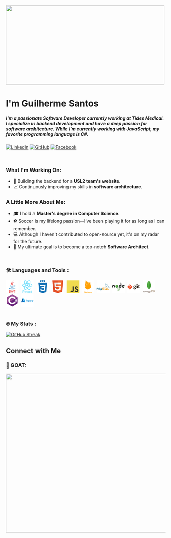 <img src="https://media.giphy.com/media/ASd0Ukj0y3qMM/giphy.gif" width="500" height="250"  />
<h1>
   I'm Guilherme Santos
</h1>
<h5>I'm a passionate Software Developer currently working at Tides Medical. I specialize in backend development and have a deep passion for software architecture. While I’m currently working with JavaScript, my favorite programming language is C#.</h5>

[![LinkedIn](https://img.shields.io/badge/LinkedIn-%230A66C2.svg?style=flat&logo=linkedin&logoColor=white)](https://www.linkedin.com/in/guilherme-dos-santos-83063423b)
[![GitHub](https://img.shields.io/badge/GitHub-%23121011.svg?style=flat&logo=github&logoColor=white)](https://github.com/guilhemersantos)
[![Facebook](https://img.shields.io/badge/Facebook-%233b5998.svg?style=flat&logo=facebook&logoColor=white)](https://www.facebook.com/profile.php?id=100000590924829)

<br/>

### What I'm Working On:
- 🔧 Building the backend for a **USL2 team's website**.
- 📈 Continuously improving my skills in **software architecture**.

### A Little More About Me:
- 🎓 I hold a **Master's degree in Computer Science**.
- ⚽ Soccer is my lifelong passion—I’ve been playing it for as long as I can remember.
- 💻 Although I haven't contributed to open-source yet, it's on my radar for the future.
- 🌟 My ultimate goal is to become a top-notch **Software Architect**.

<br/>


### :hammer_and_wrench: Languages and Tools :
<div>
  <img src="https://github.com/devicons/devicon/blob/master/icons/java/java-original-wordmark.svg" title="Java" alt="Java" width="40" height="40"/>&nbsp;
  <img src="https://github.com/devicons/devicon/blob/master/icons/react/react-original-wordmark.svg" title="React" alt="React" width="40" height="40"/>&nbsp;
  <img src="https://github.com/devicons/devicon/blob/master/icons/css3/css3-plain-wordmark.svg"  title="CSS3" alt="CSS" width="40" height="40"/>&nbsp;
  <img src="https://github.com/devicons/devicon/blob/master/icons/html5/html5-original.svg" title="HTML5" alt="HTML" width="40" height="40"/>&nbsp;
  <img src="https://github.com/devicons/devicon/blob/master/icons/javascript/javascript-original.svg" title="JavaScript" alt="JavaScript" width="40" height="40"/>&nbsp;
  <img src="https://github.com/devicons/devicon/blob/master/icons/firebase/firebase-plain-wordmark.svg" title="Firebase" alt="Firebase" width="40" height="40"/>&nbsp;
  <img src="https://github.com/devicons/devicon/blob/master/icons/mysql/mysql-original-wordmark.svg" title="MySQL"  alt="MySQL" width="40" height="40"/>&nbsp;
  <img src="https://github.com/devicons/devicon/blob/master/icons/nodejs/nodejs-original-wordmark.svg" title="NodeJS" alt="NodeJS" width="40" height="40"/>&nbsp;
  <img src="https://github.com/devicons/devicon/blob/master/icons/git/git-original-wordmark.svg" title="Git" alt="Git" width="40" height="40"/>&nbsp;
  <img src="https://github.com/devicons/devicon/blob/master/icons/mongodb/mongodb-original-wordmark.svg" title="MongoDB" alt="MongoDB" width="40" height="40"/>&nbsp;
  <img src="https://github.com/devicons/devicon/blob/master/icons/csharp/csharp-original.svg" title="C#" alt="C#" width="40" height="40"/>&nbsp;
  <img src="https://github.com/devicons/devicon/blob/master/icons/azure/azure-original-wordmark.svg" title="Azure" alt="Azure" width="40" height="40"/>&nbsp;
</div>

<br/>

### :fire: My Stats :
<a href="https://git.io/streak-stats"><img src="http://github-readme-streak-stats.herokuapp.com?user=gsantos0709&theme=dark&hide_border=true&date_format=M%20j%5B%2C%20Y%5D" alt="GitHub Streak" /></a>

## Connect with Me





### 🐐 GOAT:
<img src="https://i.giphy.com/media/v1.Y2lkPTc5MGI3NjExZHF4bjRvbDdmNDFpZG9zbjA2cmdhZzQ3cXA4enAyNzlyMHVhMDJ1ZCZlcD12MV9pbnRlcm5hbF9naWZfYnlfaWQmY3Q9Zw/HMpcgxAZs5YYHsbe8P/giphy.gif" width="1000" height="500"  />




